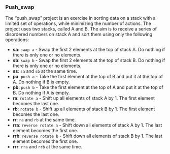 ### Push_swap

The “push_swap” project is an exercise in sorting data on a stack with a limited set of operations, while minimizing the number of actions. The project uses two stacks, called A and B. The aim is to receive a series of disordered numbers on stack A and sort them using only the following operations:

- **sa**: `swap a` - Swap the first 2 elements at the top of stack A. Do nothing if there is only one or no elements.
- **sb**: `swap b` - Swap the first 2 elements at the top of stack B. Do nothing if there is only one or no elements.
- **ss**: `sa` and `sb` at the same time.
- **pa**: `push a` - Take the first element at the top of B and put it at the top of A. Do nothing if B is empty.
- **pb**: `push b` - Take the first element at the top of A and put it at the top of B. Do nothing if A is empty.
- **ra**: `rotate a` - Shift up all elements of stack A by 1. The first element becomes the last one.
- **rb**: `rotate b` - Shift up all elements of stack B by 1. The first element becomes the last one.
- **rr**: `ra` and `rb` at the same time.
- **rra**: `reverse rotate a` - Shift down all elements of stack A by 1. The last element becomes the first one.
- **rrb**: `reverse rotate b` - Shift down all elements of stack B by 1. The last element becomes the first one.
- **rrr**: `rra` and `rrb` at the same time.
